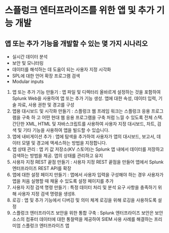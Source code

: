 # 스플렁크 엔터프라이즈를 위한 앱 및 추가 기능 개발

## 앱 또는 추가 기능을 개발할 수 있는 몇 가지 시나리오

- 실시간 데이터 분석
- 보안 및 모니터링
- 데이터를 해석하는 데 도움이 되는 사용자 지정 시각화
- SPL에 대한 언어 확장 프로그램 검색
- Modular inputs

1. 앱 또는 추가 기능 만들기 : 앱 파일 및 디렉터리 올바르게 설정하는 것을 포함하여 Splunk Web을 사용하여 앱 또는 추가 기능 생성. 앱에 대한 속성, 데이터 입력, 기술 자료, 사용 권한 및 경고를 구성
2. 앱용 대시보드 및 시각화 만들기 : 스플렁크 웹 프레임 워크는 스플렁크 응용 프로그램을 구축 하 고 어떤 현대 웹 응용 프로그램을 구축 처럼 느낄 수 있도록 전체 스택. 간단한 XML, HTML 및 자바스크립트를 사용하여 사용자 지정 대시보드, 차트, 검색 및 기타 기능을 사용하여 앱을 빌드할 수 있습니다.
3. 앱에 내비게이션 추가 : 앱에 탐색을 추가하여 사용자가 앱의 대시보드, 보고서, 데이터 모델 및 경고에 액세스하는 방법을 지정합니다.
4. 앱 상태 관리 : 앱 키 값 저장소(KV 스토어)는 Splunk 앱 내에서 데이터를 저장하고 검색하는 방법을 제공. 앱의 상태를 관리하고 유지
5. 사용자 지정 REST 끝점 만들기 : 사용자 지정 REST 끝점을 만들어 앱에서 Splunk 엔터프라이즈 REST API를 확장
6. 앱에 대한 설정 페이지 만들기 : 앱에서 사용자 입력을 구성해야 하는 경우 사용자가 앱을 처음 실행할 때 채울 수 있도록 설정 페이지를 추가
7. 사용자 지정 검색 명령 만들기 : 특정 데이터 처리 및 분석 요구 사항을 충족하기 위해 사용자 지정 검색 명령을 생성8. 
8. 로깅 : 앱 및 추가 기능에서 디버깅 및 의미 체계 로깅을 위해 로깅을 사용하도록 설정
9. 스플렁크 엔터프라이즈 보안을 위한 통합 구축 : Splunk 엔터프라이즈 보안은 보안 소스의 컴퓨터 데이터에 대한 통찰력을 제공하여 SIEM 사용 사례를 해결하는 프리미엄 스플렁크 엔터프라이즈 앱